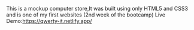 This is a mockup computer store,It was built using only HTML5 and CSS3 and is one of my first websites (2nd week of the bootcamp)
Live Demo:https://qwerty-it.netlify.app/
